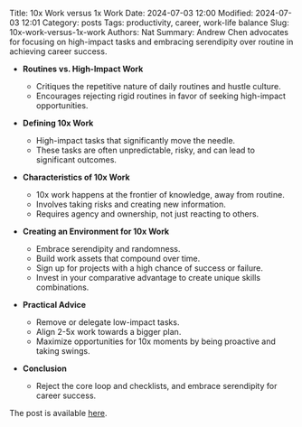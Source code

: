 Title: 10x Work versus 1x Work
Date: 2024-07-03 12:00
Modified: 2024-07-03 12:01
Category: posts
Tags: productivity, career, work-life balance
Slug: 10x-work-versus-1x-work
Authors: Nat
Summary: Andrew Chen advocates for focusing on high-impact tasks and embracing serendipity over routine in achieving career success.

- **Routines vs. High-Impact Work**
  - Critiques the repetitive nature of daily routines and hustle culture.
  - Encourages rejecting rigid routines in favor of seeking high-impact opportunities.

- **Defining 10x Work**
  - High-impact tasks that significantly move the needle.
  - These tasks are often unpredictable, risky, and can lead to significant outcomes.

- **Characteristics of 10x Work**
  - 10x work happens at the frontier of knowledge, away from routine.
  - Involves taking risks and creating new information.
  - Requires agency and ownership, not just reacting to others.

- **Creating an Environment for 10x Work**
  - Embrace serendipity and randomness.
  - Build work assets that compound over time.
  - Sign up for projects with a high chance of success or failure.
  - Invest in your comparative advantage to create unique skills combinations.

- **Practical Advice**
  - Remove or delegate low-impact tasks.
  - Align 2-5x work towards a bigger plan.
  - Maximize opportunities for 10x moments by being proactive and taking swings.

- **Conclusion**
  - Reject the core loop and checklists, and embrace serendipity for career success.

The post is available [here](https://andrewchen.substack.com/p/10x-work-versus-1x-work).
